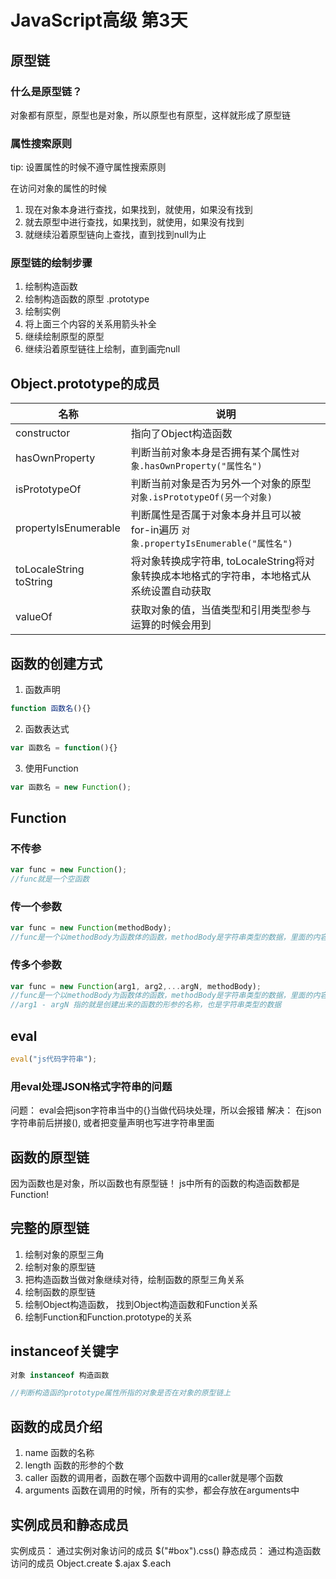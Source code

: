 # JavaScript高级 第3天

## 原型链
### 什么是原型链？
对象都有原型，原型也是对象，所以原型也有原型，这样就形成了原型链

### 属性搜索原则
tip: 设置属性的时候不遵守属性搜索原则

在访问对象的属性的时候
1. 现在对象本身进行查找，如果找到，就使用，如果没有找到
2. 就去原型中进行查找，如果找到，就使用，如果没有找到
3. 就继续沿着原型链向上查找，直到找到null为止

### 原型链的绘制步骤
1. 绘制构造函数
2. 绘制构造函数的原型 .prototype
3. 绘制实例 
4. 将上面三个内容的关系用箭头补全
5. 继续绘制原型的原型
6. 继续沿着原型链往上绘制，直到画完null

## Object.prototype的成员
|名称|说明|
|--|--|
|constructor|指向了Object构造函数|
|hasOwnProperty|判断当前对象本身是否拥有某个属性`对象.hasOwnProperty("属性名")`|
|isPrototypeOf|判断当前对象是否为另外一个对象的原型 `对象.isPrototypeOf(另一个对象)`|
|propertyIsEnumerable|判断属性是否属于对象本身并且可以被for-in遍历 `对象.propertyIsEnumerable("属性名")`|
|toLocaleString toString|将对象转换成字符串, toLocaleString将对象转换成本地格式的字符串，本地格式从系统设置自动获取|
|valueOf|获取对象的值，当值类型和引用类型参与运算的时候会用到|

## 函数的创建方式
1. 函数声明
```js
function 函数名(){}
```

2. 函数表达式
```js
var 函数名 = function(){}
```

3. 使用Function
```js
var 函数名 = new Function();
```

## Function
### 不传参
```js
var func = new Function();
//func就是一个空函数
```

### 传一个参数
```js
var func = new Function(methodBody);
//func是一个以methodBody为函数体的函数，methodBody是字符串类型的数据，里面的内容是js代码，要符合js语法规范
```

### 传多个参数
```js
var func = new Function(arg1, arg2,...argN, methodBody);
//func是一个以methodBody为函数体的函数，methodBody是字符串类型的数据，里面的内容是js代码，要符合js语法规范
//arg1 - argN 指的就是创建出来的函数的形参的名称，也是字符串类型的数据
```
## eval
```js
eval("js代码字符串");
```

### 用eval处理JSON格式字符串的问题
问题： eval会把json字符串当中的{}当做代码块处理，所以会报错
解决： 在json字符串前后拼接(),  或者把变量声明也写进字符串里面

## 函数的原型链
因为函数也是对象，所以函数也有原型链！
js中所有的函数的构造函数都是Function!


## 完整的原型链
1. 绘制对象的原型三角
2. 绘制对象的原型链
3. 把构造函数当做对象继续对待，绘制函数的原型三角关系
4. 绘制函数的原型链
5. 绘制Object构造函数， 找到Object构造函数和Function关系
6. 绘制Function和Function.prototype的关系

## instanceof关键字
```js
对象 instanceof 构造函数

//判断构造函的prototype属性所指的对象是否在对象的原型链上
```

## 函数的成员介绍
1. name 函数的名称
2. length 函数的形参的个数
3. caller 函数的调用者，函数在哪个函数中调用的caller就是哪个函数
4. arguments 函数在调用的时候，所有的实参，都会存放在arguments中

## 实例成员和静态成员
实例成员： 通过实例对象访问的成员  $("#box").css()
静态成员： 通过构造函数访问的成员  Object.create $.ajax $.each